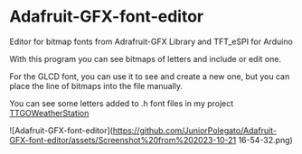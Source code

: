 # Adafruit-GFX-font-editor

Editor for bitmap fonts from Adrafruit-GFX Library and TFT_eSPI for Arduino

With this program you can see bitmaps of letters and include or edit one.

For the GLCD font, you can use it to see and create a new one, but you can place the line of bitmaps into the file manually.

You can see some letters added to .h font files in my project [TTGOWeatherStation](https://github.com/JuniorPolegato/TTGOWeatherStation)

![Adafruit-GFX-font-editor](https://github.com/JuniorPolegato/Adafruit-GFX-font-editor/assets/Screenshot%20from%202023-10-21 16-54-32.png)
